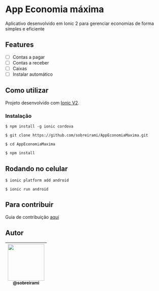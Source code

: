# App Economia máxima

Aplicativo desenvolvido em Ionic 2 para gerenciar economias de forma simples e eficiente

## Features
- [ ] Contas a pagar
- [ ] Contas a receber
- [ ] Caixas
- [ ] Instalar automático

## Como utilizar

Projeto desenvolvido com [Ionic V2](https://ionicframework.com).

### Instalação

```
$ npm install -g ionic cordova
```

```
$ git clone https://github.com/sobreirami/AppEconomiaMaxima.git
```

```
$ cd AppEconomiaMaxima
```

```
$ npm install
```

## Rodando no celular

```
$ ionic platform add android
```

```
$ ionic run android
```

## Para contribuir

Guia de contribuição [aqui](CONTRIBUTING.md)

## Autor

| [<img src="https://avatars3.githubusercontent.com/u/986026?v=3&s=460" height="115px"><br><sub>@sobreirami</sub>](https://github.com/sobreirami) |
| :---: |
